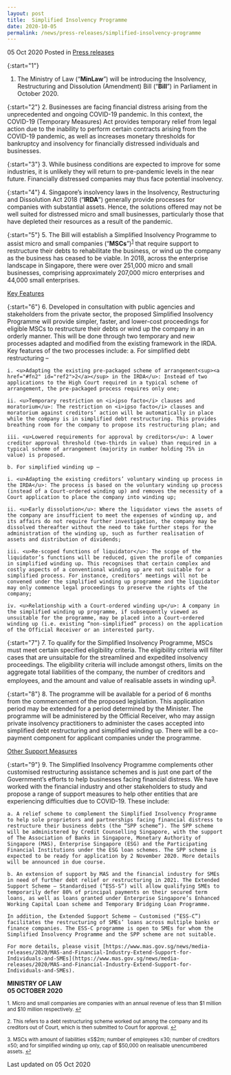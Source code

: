 ```yaml
---
layout: post
title:  Simplified Insolvency Programme 
date: 2020-10-05
permalink: /news/press-releases/simplified-insolvency-programme 
---
```


05 Oct 2020 Posted in [Press releases](/news/press-releases)

{:start="1"}
1. The Ministry of Law (“<b>MinLaw</b>”) will be introducing the Insolvency, Restructuring and Dissolution (Amendment) Bill (“<b>Bill</b>”) in Parliament in October 2020. 

{:start="2"}
2. Businesses are facing financial distress arising from the unprecedented and ongoing COVID-19 pandemic. In this context, the COVID-19 (Temporary Measures) Act provides temporary relief from legal action due to the inability to perform certain contracts arising from the COVID-19 pandemic, as well as increases monetary thresholds for bankruptcy and insolvency for financially distressed individuals and businesses. 

{:start="3"}
3. While business conditions are expected to improve for some industries, it is unlikely they will return to pre-pandemic levels in the near future. Financially distressed companies may thus face potential insolvency.  

{:start="4"}
4. Singapore’s insolvency laws in the Insolvency, Restructuring and Dissolution Act 2018 (“<b>IRDA</b>”) generally provide processes for companies with substantial assets. Hence, the solutions offered may not be well suited for distressed micro and small businesses, particularly those that have depleted their resources as a result of the pandemic. 

{:start="5"}
5. The Bill will establish a Simplified Insolvency Programme to assist micro and small companies (“<b>MSCs</b>”)<sup><a href="#fn1" id="ref1">1</a></sup> that require support to restructure their debts to rehabilitate the business, or wind up the company as the business has ceased to be viable. In 2018, across the enterprise landscape in Singapore, there were over 251,000 micro and small businesses, comprising approximately 207,000 micro enterprises and 44,000 small enterprises.

<u>Key Features</u>

{:start="6"}
6. Developed in consultation with public agencies and stakeholders from the private sector, the proposed Simplified Insolvency Programme will provide simpler, faster, and lower-cost proceedings for eligible MSCs to restructure their debts or wind up the company in an orderly manner. This will be done through two temporary and new processes adapted and modified from the existing framework in the IRDA. Key features of the two processes include:
    a. For simplified debt restructuring –
    
    i. <u>Adapting the existing pre-packaged scheme of arrangement<sup><a href="#fn2" id="ref2">2</a></sup> in the IRDA</u>: Instead of two applications to the High Court required in a typical scheme of arrangement, the pre-packaged process requires only one; 
    
    ii. <u>Temporary restriction on <i>ipso facto</i> clauses and moratorium</u>: The restriction on <i>ipso facto</i> clauses and moratorium against creditors’ action will be automatically in place while the company is in simplified debt restructuring. This provides breathing room for the company to propose its restructuring plan; and
    
    iii. <u>Lowered requirements for approval by creditors</u>: A lower creditor approval threshold (two-thirds in value) than required in a typical scheme of arrangement (majority in number holding 75% in value) is proposed.
    
    b. For simplified winding up – 
    
    i. <u>Adapting the existing creditors’ voluntary winding up process in the IRDA</u>: The process is based on the voluntary winding up process (instead of a Court-ordered winding up) and removes the necessity of a Court application to place the company into winding up;

    ii. <u>Early dissolution</u>: Where the liquidator views the assets of the company are insufficient to meet the expenses of winding up, and its affairs do not require further investigation, the company may be dissolved thereafter without the need to take further steps for the administration of the winding up, such as further realisation of assets and distribution of dividends;

    iii. <u>Re-scoped functions of liquidator</u>: The scope of the liquidator’s functions will be reduced, given the profile of companies in simplified winding up. This recognises that certain complex and costly aspects of a conventional winding up are not suitable for a simplified process. For instance, creditors’ meetings will not be convened under the simplified winding up programme and the liquidator may only commence legal proceedings to preserve the rights of the company;

    iv. <u>Relationship with a Court-ordered winding up</u>: A company in the simplified winding up programme, if subsequently viewed as unsuitable for the programme, may be placed into a Court-ordered winding up (i.e. existing “non-simplified” process) on the application of the Official Receiver or an interested party.
    
{:start="7"}
7. To qualify for the Simplified Insolvency Programme, MSCs must meet certain specified eligibility criteria. The eligibility criteria will filter cases that are unsuitable for the streamlined and expedited insolvency proceedings. The eligibility criteria will include amongst others, limits on the aggregate total liabilities of the company, the number of creditors and employees, and the amount and value of realisable assets in winding up<sup><a href="#fn3" id="ref3">3</a></sup>. 

{:start="8"}
8. The programme will be available for a period of 6 months from the commencement of the proposed legislation. This application period may be extended for a period determined by the Minister. The programme will be administered by the Official Receiver, who may assign private insolvency practitioners to administer the cases accepted into simplified debt restructuring and simplified winding up. There will be a co-payment component for applicant companies under the programme.

<u>Other Support Measures</u>

{:start="9"}
9. The Simplified Insolvency Programme complements other customised restructuring assistance schemes and is just one part of the Government’s efforts to help businesses facing financial distress. We have worked with the financial industry and other stakeholders to study and propose a range of support measures to help other entities that are experiencing difficulties due to COVID-19. These include:
    
    a. A relief scheme to complement the Simplified Insolvency Programme to help sole proprietors and partnerships facing financial distress to restructure their business debts (the “SPP scheme”). The SPP scheme will be administered by Credit Counselling Singapore, with the support of The Association of Banks in Singapore, Monetary Authority of Singapore (MAS), Enterprise Singapore (ESG) and the Participating Financial Institutions under the ESG loan schemes. The SPP scheme is expected to be ready for application by 2 November 2020. More details will be announced in due course.

    b. An extension of support by MAS and the financial industry for SMEs in need of further debt relief or restructuring in 2021. The Extended Support Scheme – Standardised (“ESS-S”) will allow qualifying SMEs to temporarily defer 80% of principal payments on their secured term loans, as well as loans granted under Enterprise Singapore’s Enhanced Working Capital Loan scheme and Temporary Bridging Loan Programme. 

    In addition, the Extended Support Scheme – Customised (“ESS-C”) facilitates the restructuring of SMEs’ loans across multiple banks or finance companies. The ESS-C programme is open to SMEs for whom the Simplified Insolvency Programme and the SPP scheme are not suitable.

    For more details, please visit [https://www.mas.gov.sg/news/media-releases/2020/MAS-and-Financial-Industry-Extend-Support-for-Individuals-and-SMEs](https://www.mas.gov.sg/news/media-releases/2020/MAS-and-Financial-Industry-Extend-Support-for-Individuals-and-SMEs).


**MINISTRY OF LAW**
<br>**05 OCTOBER 2020**

<p><sup id="fn1">1. Micro and small companies are companies with an annual revenue of less than $1 million and $10 million respectively. <a href="#ref1" title="Jump back to footnote 1 in the text.">↩</a></sup></p>

<p><sup id="fn2">2. This refers to a debt restructuring scheme worked out among the company and its creditors out of Court, which is then submitted to Court for approval. <a href="#ref2" title="Jump back to footnote 2 in the text.">↩</a></sup></p>

<p><sup id="fn3">3. MSCs with amount of liabilities ≤S$2m; number of employees ≤30; number of creditors ≤50; and for simplified winding up only, cap of $50,000 on realisable unencumbered assets. <a href="#ref3" title="Jump back to footnote 3 in the text.">↩</a></sup></p>

<p class="right-side-updated">Last updated on 05 Oct 2020</p>

